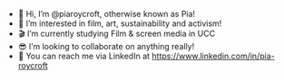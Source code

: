 - 🥰 Hi, I’m @piaroycroft, otherwise known as Pia!
- 🤯 I’m interested in film, art, sustainability and activism!
- 🎬 I’m currently studying Film & screen media in UCC
- 😎 I’m looking to collaborate on anything really!
- 💌 You can reach me via LinkedIn at https://www.linkedin.com/in/pia-roycroft

<!---
piaroycroft/piaroycroft is a ✨ special ✨ repository because its `README.md` (this file) appears on your GitHub profile.
You can click the Preview link to take a look at your changes.
--->
